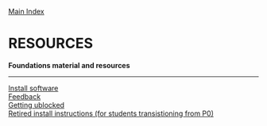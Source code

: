 [Main Index](../README.md)

# RESOURCES

__Foundations material and resources__



------------


[Install software](/install-software.md)  
[Feedback]()  
[Getting ublocked](/core-getting-unblocked.md)  
[Retired install instructions (for students transistioning from P0)](/retired-install-software-instructions.md)  

